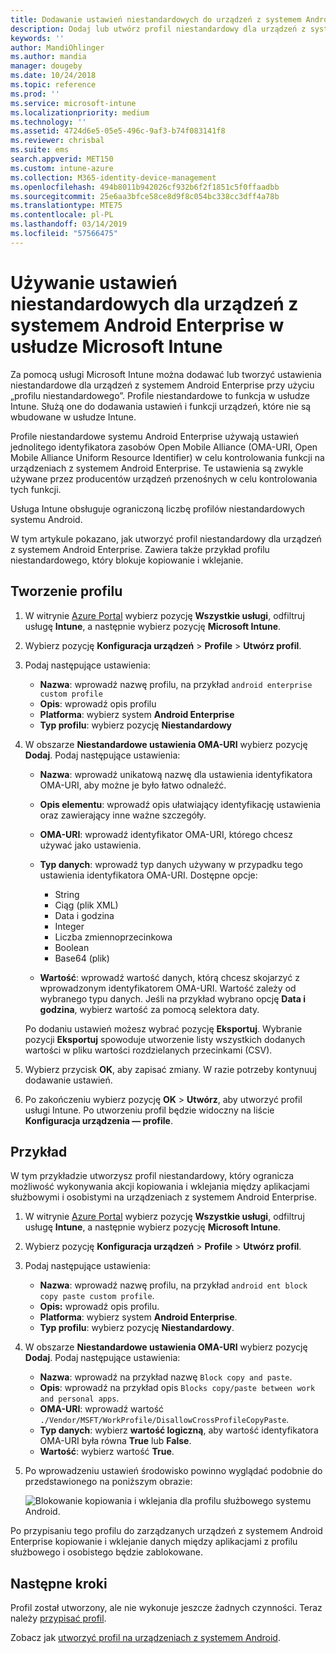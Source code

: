 ```yaml
---
title: Dodawanie ustawień niestandardowych do urządzeń z systemem Android Enterprise w usłudze Microsoft Intune — Azure | Microsoft Docs
description: Dodaj lub utwórz profil niestandardowy dla urządzeń z system Android Enterprise do tworzenia w usłudze Microsoft Intune
keywords: ''
author: MandiOhlinger
ms.author: mandia
manager: dougeby
ms.date: 10/24/2018
ms.topic: reference
ms.prod: ''
ms.service: microsoft-intune
ms.localizationpriority: medium
ms.technology: ''
ms.assetid: 4724d6e5-05e5-496c-9af3-b74f083141f8
ms.reviewer: chrisbal
ms.suite: ems
search.appverid: MET150
ms.custom: intune-azure
ms.collection: M365-identity-device-management
ms.openlocfilehash: 494b8011b942026cf932b6f2f1851c5f0ffaadbb
ms.sourcegitcommit: 25e6aa3bfce58ce8d9f8c054bc338cc3dff4a78b
ms.translationtype: MTE75
ms.contentlocale: pl-PL
ms.lasthandoff: 03/14/2019
ms.locfileid: "57566475"
---
```

# <a name="use-custom-settings-for-android-enterprise-devices-in-microsoft-intune"></a>Używanie ustawień niestandardowych dla urządzeń z systemem Android Enterprise w usłudze Microsoft Intune

Za pomocą usługi Microsoft Intune można dodawać lub tworzyć ustawienia niestandardowe dla urządzeń z systemem Android Enterprise przy użyciu „profilu niestandardowego”. Profile niestandardowe to funkcja w usłudze Intune. Służą one do dodawania ustawień i funkcji urządzeń, które nie są wbudowane w usłudze Intune.

Profile niestandardowe systemu Android Enterprise używają ustawień jednolitego identyfikatora zasobów Open Mobile Alliance (OMA-URI, Open Mobile Alliance Uniform Resource Identifier) w celu kontrolowania funkcji na urządzeniach z systemem Android Enterprise. Te ustawienia są zwykle używane przez producentów urządzeń przenośnych w celu kontrolowania tych funkcji.

Usługa Intune obsługuje ograniczoną liczbę profilów niestandardowych systemu Android.

W tym artykule pokazano, jak utworzyć profil niestandardowy dla urządzeń z systemem Android Enterprise. Zawiera także przykład profilu niestandardowego, który blokuje kopiowanie i wklejanie.

## <a name="create-the-profile"></a>Tworzenie profilu

1. W witrynie [Azure Portal](https://portal.azure.com) wybierz pozycję **Wszystkie usługi**, odfiltruj usługę **Intune**, a następnie wybierz pozycję **Microsoft Intune**.
2. Wybierz pozycję **Konfiguracja urządzeń** > **Profile** > **Utwórz profil**.
3. Podaj następujące ustawienia:

    - **Nazwa**: wprowadź nazwę profilu, na przykład `android enterprise custom profile`
    - **Opis**: wprowadź opis profilu
    - **Platforma**: wybierz system **Android Enterprise**
    - **Typ profilu**: wybierz pozycję **Niestandardowy**

4. W obszarze **Niestandardowe ustawienia OMA-URI** wybierz pozycję **Dodaj**. Podaj następujące ustawienia:

    - **Nazwa**: wprowadź unikatową nazwę dla ustawienia identyfikatora OMA-URI, aby możne je było łatwo odnaleźć.
    - **Opis elementu**: wprowadź opis ułatwiający identyfikację ustawienia oraz zawierający inne ważne szczegóły.
    - **OMA-URI**: wprowadź identyfikator OMA-URI, którego chcesz używać jako ustawienia.
    - **Typ danych**: wprowadź typ danych używany w przypadku tego ustawienia identyfikatora OMA-URI. Dostępne opcje:

      - String
      - Ciąg (plik XML)
      - Data i godzina
      - Integer
      - Liczba zmiennoprzecinkowa
      - Boolean
      - Base64 (plik)

    - **Wartość**: wprowadź wartość danych, którą chcesz skojarzyć z wprowadzonym identyfikatorem OMA-URI. Wartość zależy od wybranego typu danych. Jeśli na przykład wybrano opcję **Data i godzina**, wybierz wartość za pomocą selektora daty.

    Po dodaniu ustawień możesz wybrać pozycję **Eksportuj**. Wybranie pozycji **Eksportuj** spowoduje utworzenie listy wszystkich dodanych wartości w pliku wartości rozdzielanych przecinkami (CSV).

5. Wybierz przycisk **OK**, aby zapisać zmiany. W razie potrzeby kontynuuj dodawanie ustawień.
6. Po zakończeniu wybierz pozycję **OK** > **Utwórz**, aby utworzyć profil usługi Intune. Po utworzeniu profil będzie widoczny na liście **Konfiguracja urządzenia — profile**.

## <a name="example"></a>Przykład

W tym przykładzie utworzysz profil niestandardowy, który ogranicza możliwość wykonywania akcji kopiowania i wklejania między aplikacjami służbowymi i osobistymi na urządzeniach z systemem Android Enterprise.

1. W witrynie [Azure Portal](https://portal.azure.com) wybierz pozycję **Wszystkie usługi**, odfiltruj usługę **Intune**, a następnie wybierz pozycję **Microsoft Intune**.
2. Wybierz pozycję **Konfiguracja urządzeń** > **Profile** > **Utwórz profil**.
3. Podaj następujące ustawienia:

    - **Nazwa**: wprowadź nazwę profilu, na przykład `android ent block copy paste custom profile`.
    - **Opis:** wprowadź opis profilu.
    - **Platforma**: wybierz system **Android Enterprise**.
    - **Typ profilu**: wybierz pozycję **Niestandardowy**.

4. W obszarze **Niestandardowe ustawienia OMA-URI** wybierz pozycję **Dodaj**. Podaj następujące ustawienia:

    - **Nazwa**: wprowadź na przykład nazwę `Block copy and paste`.
    - **Opis**: wprowadź na przykład opis `Blocks copy/paste between work and personal apps`.
    - **OMA-URI**: wprowadź wartość `./Vendor/MSFT/WorkProfile/DisallowCrossProfileCopyPaste`.
    - **Typ danych**: wybierz **wartość logiczną**, aby wartość identyfikatora OMA-URI była równa **True** lub **False**.
    - **Wartość**: wybierz wartość **True**.

5. Po wprowadzeniu ustawień środowisko powinno wyglądać podobnie do przedstawionego na poniższym obrazie:

    ![Blokowanie kopiowania i wklejania dla profilu służbowego systemu Android.](./media/custom-policy-afw-copy-paste.png)

Po przypisaniu tego profilu do zarządzanych urządzeń z systemem Android Enterprise kopiowanie i wklejanie danych między aplikacjami z profilu służbowego i osobistego będzie zablokowane.

## <a name="next-steps"></a>Następne kroki

Profil został utworzony, ale nie wykonuje jeszcze żadnych czynności. Teraz należy [przypisać profil](device-profile-assign.md).

Zobacz jak [utworzyć profil na urządzeniach z systemem Android](custom-settings-android.md).
